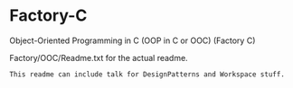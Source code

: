 # Factory-C
Object-Oriented Programming in C (OOP in C or OOC) (Factory C)

Factory/OOC/Readme.txt for the actual readme.

    This readme can include talk for DesignPatterns and Workspace stuff.
    
